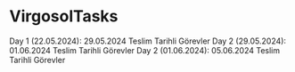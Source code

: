 # VirgosolTasks
Day 1 (22.05.2024): 29.05.2024 Teslim Tarihli Görevler
Day 2 (29.05.2024): 01.06.2024 Teslim Tarihli Görevler
Day 2 (01.06.2024): 05.06.2024 Teslim Tarihli Görevler
